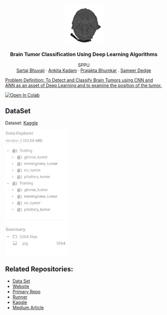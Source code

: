 <br />
<div align="center">
  <a href="https://github.com/SartajBhuvaji/Data-Science-Project/tree/main/">
    <img src="https://github.com/SartajBhuvaji/Brain-Tumor-Classification-Using-Deep-Learning-Algorithms/blob/master/ReadMe_files/MRI-animinated.gif" alt="logo" width="125" height="125">
  </a>

<h3 align="center">Brain Tumor Classification Using Deep Learning Algorithms</h3>

  <p align="center">
    SPPU
    <br />
    <a href="https://github.com/github_username/repo_name">Sartaj Bhuvaji</a>
    ·
    <a href="https://github.com/kadamankitaa">Ankita Kadam</a>
    ·
    <a href="https://www.linkedin.com/in/prajakta-bhumkar-51703220a/">Prajakta Bhumkar</a>
    .
    <a href = "https://www.linkedin.com/in/sameer-dedge/">Sameer Dedge
  </p>
</div>


Problem Definition: 
To Detect and Classify Brain Tumors using CNN and ANN as an asset of Deep Learning and to examine the position of the tumor.

[![Open In Colab](https://colab.research.google.com/assets/colab-badge.svg)](https://colab.research.google.com/drive/1yHKKk8I4QfKc1qv2cXCNbgIiUtBRk1rF?usp=sharing)


## DataSet

Dataset: [Kaggle](https://www.kaggle.com/datasets/sartajbhuvaji/brain-tumor-classification-mri)

<div align="left">
  <a href="https://github.com/SartajBhuvaji/Data-Science-Project/tree/main/">
    <img src="https://github.com/SartajBhuvaji/Brain-Tumor-Classification-Using-Deep-Learning-Algorithms/blob/master/ReadMe_files/dataset_description.png" alt="dataset_description" width="200" height="400">
  </a>
  </div>


##  Related Repositories:
* [Data Set](https://https://github.com/SartajBhuvaji/Brain-Tumor-Classification-DataSet/)
* [Website](https://sartajbhuvaji.github.io/Brain-Tumor-Classification-Website/) 
* [Primary Repo](https://github.com/SartajBhuvaji/Brain-Tumor-Classification-Using-Deep-Learning-Algorithms/tree/master) 
* [Runner](https://github.com/SartajBhuvaji/Brain-Tumor-Classification-Using-Deep-Learning-Algorithms-Runner)
* [Kaggle](https://www.kaggle.com/datasets/sartajbhuvaji/brain-tumor-classification-mri)
* [Medium Article](https://medium.com/@sartajbhuvaji/brain-tumor-classification-546a72d4103b)

